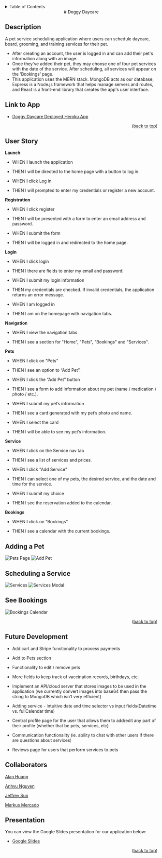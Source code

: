<div id="top"></div>

<!-- TABLE OF CONTENTS -->
<details>
  <summary>Table of Contents</summary>
  <ol>
    <li><a href="#description">Description</a></li>
    <li><a href="#link-to-the-app">Link to App</a></li>
    <li><a href="#user-story">User Story</a></li>
    <li><a href="#future-development">Future Development</a></li>
    <li><a href="#collaborators">Collaborators</a></li>
  </ol>
</details>

<div align="center">
  # Doggy Daycare
  <br>
</div>




## Description



A pet service scheduling application where users can schedule daycare, board, grooming, and training services for their pet.

* After creating an account, the user is logged in and can add their pet's information along with an image. 
* Once they've added their pet, they may choose one of four pet services with the date of the service. After scheduling, all services will appear on the 'Bookings' page. 
* This application uses the MERN stack. MongoDB acts as our database, Express is a Node.js framework that helps manage servers and routes, and React is a front-end library that creates the app's user interface.


## Link to App

* [Doggy Daycare Deployed Heroku App](https://lit-everglades-07230.herokuapp.com/)


<p align="right">(<a href="#top">back to top</a>)</p>


## User Story

**Launch**

* WHEN I launch the application 

* THEN I will be directed to the home page with a button to log in.

* WHEN I click Log in

* THEN I will prompted to enter my credentials or register a new account.


**Registration**
* WHEN I click register

* THEN I will be presented with a form to enter an email address and password.

* WHEN I submit the form

* THEN I will be logged in and redirected to the home page.

**Login**

* WHEN I click login 

* THEN I there are fields to enter my email and password.

* WHEN I submit my login information

* THEN my credentials are checked. If invalid credentials, the application returns an error message.

* WHEN I am logged in 

* THEN I am on the homepage with navigation tabs.

**Navigation**

* WHEN I view the navigation tabs 

* THEN I see a section for "Home", "Pets", "Bookings" and "Services".

**Pets**

* WHEN I click on "Pets" 

* THEN I see an option to “Add Pet”.

* WHEN I click the “Add Pet” button

* THEN I see a form to add information about my pet (name / medication / photo / etc.).

* WHEN I submit my pet’s information

* THEN I see a card generated with my pet’s photo and name.

* WHEN I select the card

* THEN I will be able to see my pet’s information.

**Service**

* WHEN I click on the Service nav tab

* THEN I see a list of services and prices.

* WHEN I click "Add Service"

* THEN I can select one of my pets, the desired service, and the date and time for the service.

* WHEN I submit my choice

* THEN I see the reservation added to the calendar.

**Bookings**

* WHEN I click on "Bookings"

* THEN I see a calendar with the current bookings.

## Adding a Pet
![Pets Page](./client/src/assets/pets.png)
![Add Pet](./client/src/assets/add-pet.png)

## Scheduling a Service
![Services](./client/src/assets/services.png)
![Services Modal](./client/src/assets/service-modal.png)

## See Bookings
![Bookings Calendar](./client/src/assets/bookings.png)

<p align="right">(<a href="#top">back to top</a>)</p>

## Future Development

* Add cart and Stripe functionality to process payments

* Add to Pets section

* Functionality to edit / remove pets

* More fields to keep track of vaccination records, birthdays, etc.

* Implement an API/cloud server that stores images to be used in the application (we currently convert images into base64 then pass the 
string to MongoDB which isn’t very efficient)

* Adding service - Intuitive date and time selector vs input fields(Datetime vs. fullCalendar time)

* Central profile page for the user that allows them to add/edit any part of their profile (whether that be pets, services, etc)

* Communication functionality (ie. ability to chat with other users if there are questions about services)

* Reviews page for users that perform services to pets

## Collaborators
[Alan Huang](https://github.com/ahuang23)

[Anhvu Nguyen](https://github.com/IamIncognito123)

[Jeffrey Sun](https://github.com/jffsun)

[Markus Mercado](https://github.com/markkoos)

## Presentation

You can view the Google Slides presentation for our application below:
* [Google Slides](https://docs.google.com/presentation/d/10zNjL1TkRq0khWF7hR4A9t8Ch_vfp-Jl8D8cHg7860g/edit?usp=sharing)

<p align="right">(<a href="#top">back to top</a>)</p>
